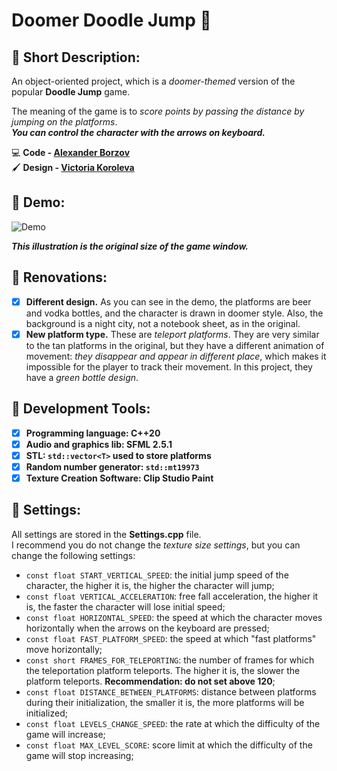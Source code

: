 # Doomer Doodle Jump :night_with_stars:
## :pushpin: Short Description:
  An object-oriented project, which is a _doomer-themed_ version of the popular **Doodle Jump** game.
  
  The meaning of the game is to _score points by passing the distance by jumping on the platforms_.<br>
  _**You can control the character with the arrows on keyboard.**_
  
  :computer: **Code - [Alexander Borzov](https://github.com/Sborzov456)** <br>
  :paintbrush: **Design - [Victoria Koroleva](https://vk.com/vwika_artt)**
## :pushpin: Demo:
  
  ![Demo](https://github.com/Sborzov456/doomer-doodle-jump/blob/master/demo/demo.gif)
  
  ***This illustration is the original size of the game window.***
## :pushpin: Renovations:
  - [x] **Different design.** As you can see in the demo, the platforms are beer and vodka bottles, and the character is drawn in doomer style. Also, the background is         a night city, not a notebook sheet, as in the original.
  - [x] **New platform type.** These are _teleport platforms_. They are very similar to the tan platforms in the original, but they have a different animation of                 movement: _they disappear and appear in different place_, which makes it impossible for the player to track their movement. In this project, they have a               _green bottle design_.
## :pushpin: Development Tools:

  - [x] **Programming language: C++20**
  - [x] **Audio and graphics lib: SFML 2.5.1**
  - [x] **STL: `std::vector<T>` used to store platforms**
  - [x] **Random number generator: `std::mt19973`**
  - [x] **Texture Creation Software: Clip Studio Paint**
  
## :pushpin: Settings: 

  All settings are stored in the **Settings.cpp** file. <br>
  I recommend you do not change the _texture size settings_, but you can change the following settings:
  * `const float START_VERTICAL_SPEED`: the initial jump speed of the character, the higher it is, the higher the character will jump;
  * `const float VERTICAL_ACCELERATION`: free fall acceleration, the higher it is, the faster the character will lose initial speed;
  * `const float HORIZONTAL_SPEED`: the speed at which the character moves horizontally when the arrows on the keyboard are pressed;
  * `const float FAST_PLATFORM_SPEED`: the speed at which "fast platforms" move horizontally;
  * `const short FRAMES_FOR_TELEPORTING`: the number of frames for which the teleportation platform teleports. The higher it is, the slower the platform teleports.                                               **Recommendation: do not set above 120**;
  * `const float DISTANCE_BETWEEN_PLATFORMS`: distance between platforms during their initialization, the smaller it is, the more platforms will be initialized;
  * `const float LEVELS_CHANGE_SPEED`: the rate at which the difficulty of the game will increase;
  * `const float MAX_LEVEL_SCORE`: score limit at which the difficulty of the game will stop increasing;
